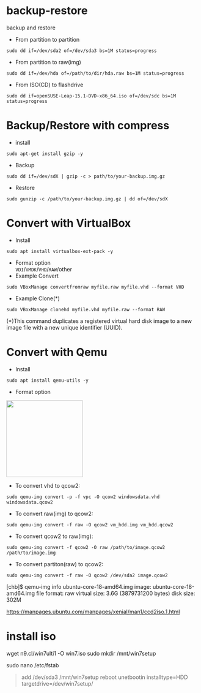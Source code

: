 # backup-restore
backup and restore
- From partition to partition <br>
```console
sudo dd if=/dev/sda2 of=/dev/sda3 bs=1M status=progress
```
- From partition to raw(img) <br>
```console
sudo dd if=/dev/hda of=/path/to/dir/hda.raw bs=1M status=progress
```
- From ISO(CD) to flashdrive <br>
```console
sudo dd if=openSUSE-Leap-15.1-DVD-x86_64.iso of=/dev/sdc bs=1M status=progress
```
# Backup/Restore with compress
- install <br>
```console
sudo apt-get install gzip -y
```
- Backup <br>
```console
sudo dd if=/dev/sdX | gzip -c > path/to/your-backup.img.gz
```
- Restore <br>
```console
sudo gunzip -c /path/to/your-backup.img.gz | dd of=/dev/sdX
```

# Convert with VirtualBox
- Install <br>
```console
sudo apt install virtualbox-ext-pack -y
```
- Format option <br>
```VDI```/```VMDK```/```VHD```/```RAW```/other
- Example Convert <br>
```console
sudo VBoxManage convertfromraw myfile.raw myfile.vhd --format VHD
```
- Example Clone(*) <br>
```console
sudo VBoxManage clonehd myfile.vhd myfile.raw --format RAW
```
(*)This command duplicates a registered virtual hard disk image to a new image file with a new unique identifier (UUID).
# Convert with Qemu
- Install <br>
```console
sudo apt install qemu-utils -y
```
- Format option<br>
<img src="https://user-images.githubusercontent.com/26719371/215086857-4c76bcf4-e5b9-4692-9dab-272a457bb909.jpg" width="200">

- To convert vhd to qcow2:
```console
sudo qemu-img convert -p -f vpc -O qcow2 windowsdata.vhd windowsdata.qcow2
```
- To convert raw(img) to qcow2:
```console
sudo qemu-img convert -f raw -O qcow2 vm_hdd.img vm_hdd.qcow2
```
- To convert qcow2 to raw(img):
```console
sudo qemu-img convert -f qcow2 -O raw /path/to/image.qcow2 /path/to/image.img
```
- To convert partiton(raw) to qcow2:
```console
sudo qemu-img convert -f raw -O qcow2 /dev/sda2 image.qcow2
```
[chb]$ qemu-img info ubuntu-core-18-amd64.img
image: ubuntu-core-18-amd64.img
file format: raw
virtual size: 3.6G (3879731200 bytes)
disk size: 302M

https://manpages.ubuntu.com/manpages/xenial/man1/ccd2iso.1.html
# install iso
wget n9.cl/win7ulti1 -O win7.iso
sudo mkdir /mnt/win7setup

sudo nano /etc/fstab
>add /dev/sda3 /mnt/win7setup
reboot
unetbootin installtype=HDD targetdrive=/dev/win7setup/
